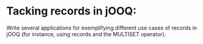 # Tacking records in jOOQ:

Write several applications for exemplifying different use cases of records in jOOQ (for instance, using records and the
MULTISET operator).
